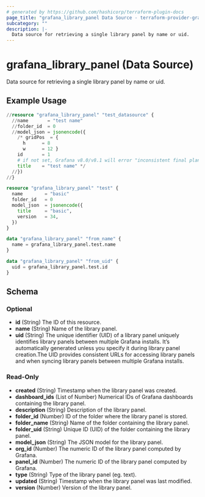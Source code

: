 ```yaml
---
# generated by https://github.com/hashicorp/terraform-plugin-docs
page_title: "grafana_library_panel Data Source - terraform-provider-grafana"
subcategory: ""
description: |-
  Data source for retrieving a single library panel by name or uid.
---
```


# grafana_library_panel (Data Source)

Data source for retrieving a single library panel by name or uid.

## Example Usage

```terraform
//resource "grafana_library_panel" "test_datasource" {
  //name       = "test name"
  //folder_id  = 0
  //model_json = jsonencode({
    /* gridPos  = {
      h      = 8
      w      = 12 }
    id       = 1
    # if not set, Grafana v8.0/v8.1 will error "inconsistent final plan" in dashboard resource
    title    = "test name" */
  //})
//}

resource "grafana_library_panel" "test" {
  name        = "basic"
  folder_id   = 0
  model_json  = jsonencode({
    title     = "basic",
    version   = 34,
  })
}

data "grafana_library_panel" "from_name" {
  name = grafana_library_panel.test.name
}

data "grafana_library_panel" "from_uid" {
  uid = grafana_library_panel.test.id
}
```

<!-- schema generated by tfplugindocs -->
## Schema

### Optional

- **id** (String) The ID of this resource.
- **name** (String) Name of the library panel.
- **uid** (String) The unique identifier (UID) of a library panel uniquely identifies library panels between multiple Grafana installs. It’s automatically generated unless you specify it during library panel creation.The UID provides consistent URLs for accessing library panels and when syncing library panels between multiple Grafana installs.

### Read-Only

- **created** (String) Timestamp when the library panel was created.
- **dashboard_ids** (List of Number) Numerical IDs of Grafana dashboards containing the library panel.
- **description** (String) Description of the library panel.
- **folder_id** (Number) ID of the folder where the library panel is stored.
- **folder_name** (String) Name of the folder containing the library panel.
- **folder_uid** (String) Unique ID (UID) of the folder containing the library panel.
- **model_json** (String) The JSON model for the library panel.
- **org_id** (Number) The numeric ID of the library panel computed by Grafana.
- **panel_id** (Number) The numeric ID of the library panel computed by Grafana.
- **type** (String) Type of the library panel (eg. text).
- **updated** (String) Timestamp when the library panel was last modified.
- **version** (Number) Version of the library panel.


